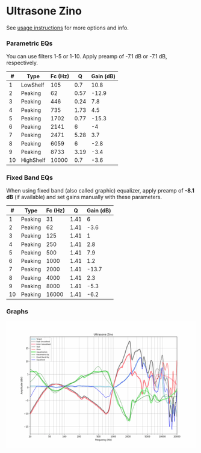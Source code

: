 # Ultrasone Zino
See [usage instructions](https://github.com/jaakkopasanen/AutoEq#usage) for more options and info.

### Parametric EQs
You can use filters 1-5 or 1-10. Apply preamp of -7.1 dB or -7.1 dB, respectively.

|   # | Type      |   Fc (Hz) |    Q |   Gain (dB) |
|-----|-----------|-----------|------|-------------|
|   1 | LowShelf  |       105 | 0.7  |        10.8 |
|   2 | Peaking   |        62 | 0.57 |       -12.9 |
|   3 | Peaking   |       446 | 0.24 |         7.8 |
|   4 | Peaking   |       735 | 1.73 |         4.5 |
|   5 | Peaking   |      1702 | 0.77 |       -15.3 |
|   6 | Peaking   |      2141 | 6    |        -4   |
|   7 | Peaking   |      2471 | 5.28 |         3.7 |
|   8 | Peaking   |      6059 | 6    |        -2.8 |
|   9 | Peaking   |      8733 | 3.19 |        -3.4 |
|  10 | HighShelf |     10000 | 0.7  |        -3.6 |

### Fixed Band EQs
When using fixed band (also called graphic) equalizer, apply preamp of **-8.1 dB** (if available) and set gains manually with these parameters.

|   # | Type    |   Fc (Hz) |    Q |   Gain (dB) |
|-----|---------|-----------|------|-------------|
|   1 | Peaking |        31 | 1.41 |         6   |
|   2 | Peaking |        62 | 1.41 |        -3.6 |
|   3 | Peaking |       125 | 1.41 |         1   |
|   4 | Peaking |       250 | 1.41 |         2.8 |
|   5 | Peaking |       500 | 1.41 |         7.9 |
|   6 | Peaking |      1000 | 1.41 |         1.2 |
|   7 | Peaking |      2000 | 1.41 |       -13.7 |
|   8 | Peaking |      4000 | 1.41 |         2.3 |
|   9 | Peaking |      8000 | 1.41 |        -5.3 |
|  10 | Peaking |     16000 | 1.41 |        -6.2 |

### Graphs
![](./Ultrasone%20Zino.png)
